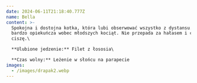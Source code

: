 ```yaml
---
date: 2024-06-11T21:18:40.777Z
name: Bella
content: >-
  Spokojna i dostojna kotka, która lubi obserwować wszystko z dystansu. Jest
  bardzo opiekuńcza wobec młodszych kociąt. Nie przepada za hałasem i ceni sobie
  ciszę.\

  **Ulubione jedzenie:** Filet z łososia\

  **Czas wolny:** Leżenie w słońcu na parapecie
images:
  - /images/drapak2.webp
---
```

